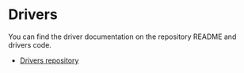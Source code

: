 # Drivers

You can find the driver documentation on the repository README and drivers code.

- [Drivers repository](https://gitlab.redox-os.org/redox-os/drivers)
